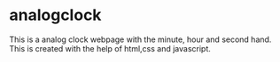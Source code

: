 # analogclock
This is a analog clock webpage with the minute, hour and second hand. This is created with the help of html,css and javascript.
